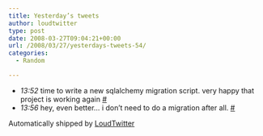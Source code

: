 ```yaml
---
title: Yesterday’s tweets
author: loudtwitter
type: post
date: 2008-03-27T09:04:21+00:00
url: /2008/03/27/yesterdays-tweets-54/
categories:
  - Random

---
```

  * _13:52_ time to write a new sqlalchemy migration script. very happy that project is working again [#][1]
  * _13:56_ hey, even better&#8230; i don&#8217;t need to do a migration after all. [#][2]

Automatically shipped by [LoudTwitter][3]

 [1]: http://twitter.com/dangoor/statuses/777505944
 [2]: http://twitter.com/dangoor/statuses/777508141
 [3]: http://www.loudtwitter.com